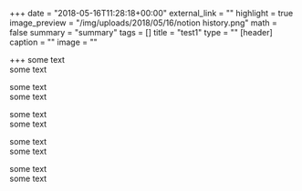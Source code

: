 +++
date = "2018-05-16T11:28:18+00:00"
external_link = ""
highlight = true
image_preview = "/img/uploads/2018/05/16/notion history.png"
math = false
summary = "summary"
tags = []
title = "test1"
type = ""
[header]
caption = ""
image = ""

+++
some text  
some text

some text  
some text

some text  
some text

some text  
some text

some text  
some text